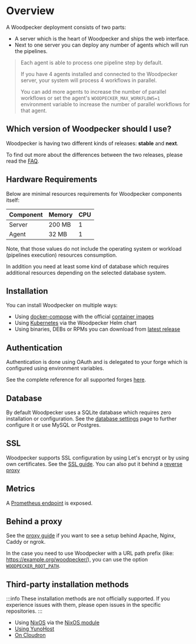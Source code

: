 # Overview

A Woodpecker deployment consists of two parts:

- A server which is the heart of Woodpecker and ships the web interface.
- Next to one server you can deploy any number of agents which will run the pipelines.

> Each agent is able to process one pipeline step by default.
>
> If you have 4 agents installed and connected to the Woodpecker server, your system will process 4 workflows in parallel.
>
> You can add more agents to increase the number of parallel workflows or set the agent's `WOODPECKER_MAX_WORKFLOWS=1` environment variable to increase the number of parallel workflows for that agent.

## Which version of Woodpecker should I use?

Woodpecker is having two different kinds of releases: **stable** and **next**.

To find out more about the differences between the two releases, please read the [FAQ](/faq#which-version-of-woodpecker-should-i-use).

## Hardware Requirements

Below are minimal resources requirements for Woodpecker components itself:

| Component | Memory | CPU |
| --------- | ------ | --- |
| Server    | 200 MB | 1   |
| Agent     | 32 MB  | 1   |

Note, that those values do not include the operating system or workload (pipelines execution) resources consumption.

In addition you need at least some kind of database which requires additional resources depending on the selected database system.

## Installation

You can install Woodpecker on multiple ways:

- Using [docker-compose](./10-docker-compose.md) with the official [container images](./10-docker-compose.md#docker-images)
- Using [Kubernetes](./20-kubernetes.md) via the Woodpecker Helm chart
- Using binaries, DEBs or RPMs you can download from [latest release](https://github.com/woodpecker-ci/woodpecker/releases/latest)

## Authentication

Authentication is done using OAuth and is delegated to your forge which is configured using environment variables.

See the complete reference for all supported forges [here](../11-forges/10-overview.md).

## Database

By default Woodpecker uses a SQLite database which requires zero installation or configuration. See the [database settings](../30-database.md) page to further configure it or use MySQL or Postgres.

## SSL

Woodpecker supports SSL configuration by using Let's encrypt or by using own certificates. See the [SSL guide](../60-ssl.md). You can also put it behind a [reverse proxy](#behind-a-proxy)

## Metrics

A [Prometheus endpoint](../90-prometheus.md) is exposed.

## Behind a proxy

See the [proxy guide](../70-proxy.md) if you want to see a setup behind Apache, Nginx, Caddy or ngrok.

In the case you need to use Woodpecker with a URL path prefix (like: <https://example.org/woodpecker/>), you can use the option [`WOODPECKER_ROOT_PATH`](../10-server-config.md#woodpecker_root_path).

## Third-party installation methods

:::info
These installation methods are not officially supported. If you experience issues with them, please open issues in the specific repositories.
:::

- Using [NixOS](./30-nixos.md) via the [NixOS module](https://search.nixos.org/options?channel=unstable&size=200&sort=relevance&query=woodpecker)
- [Using YunoHost](https://apps.yunohost.org/app/woodpecker)
- [On Cloudron](https://www.cloudron.io/store/org.woodpecker_ci.cloudronapp.html)
